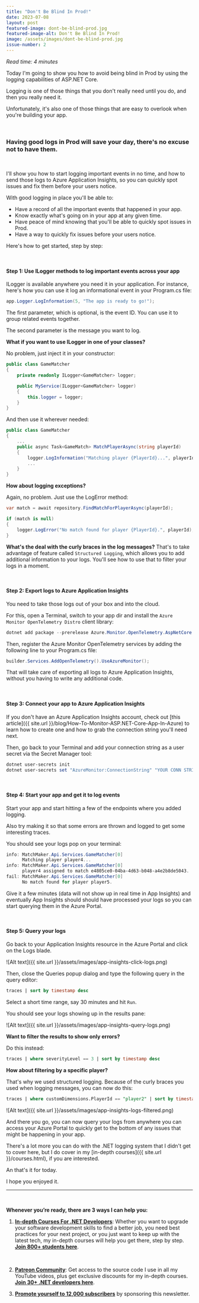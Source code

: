 ```yaml
---
title: "Don't Be Blind In Prod!"
date: 2023-07-08
layout: post
featured-image: dont-be-blind-prod.jpg
featured-image-alt: Don't Be Blind In Prod!
image: /assets/images/dont-be-blind-prod.jpg
issue-number: 2
---
```


*Read time: 4 minutes*

Today I'm going to show you how to avoid being blind in Prod by using the logging capabilities of ASP.NET Core. 

Logging is one of those things that you don't really need until you do, and then you really need it. 

Unfortunately, it's also one of those things that are easy to overlook when you're building your app. 

<br/>

### **Having good logs in Prod will save your day, there's no excuse not to have them.**

<br/>

I'll show you how to start logging important events in no time, and how to send those logs to Azure Application Insights, so you can
quickly spot issues and fix them before your users notice.

With good logging in place you'll be able to:

* Have a record of all the important events that happened in your app.
* Know exactly what's going on in your app at any given time.
* Have peace of mind knowing that you'll be able to quickly spot issues in Prod.
* Have a way to quickly fix issues before your users notice.

Here's how to get started, step by step:

<br/>

#### **Step 1: Use ILogger methods to log important events across your app**
ILogger is available anywhere you need it in your application. For instance, here's how you can use it log an informational event in your Program.cs file:

```csharp
app.Logger.LogInformation(5, "The app is ready to go!");
```

The first parameter, which is optional, is the event ID. You can use it to group related events together. 

The second parameter is the message you want to log. 

**What if you want to use ILogger in one of your classes?** 

No problem, just inject it in your constructor:

```csharp
public class GameMatcher
{
    private readonly ILogger<GameMatcher> logger;

    public MyService(ILogger<GameMatcher> logger)
    {
        this.logger = logger;
    }
}
```

And then use it wherever needed:

```csharp
public class GameMatcher
{
    ...    
    public async Task<GameMatch> MatchPlayerAsync(string playerId)
    {
        logger.LogInformation("Matching player {PlayerId}...", playerId);
        ...
    }
}
```

**How about logging exceptions?** 

Again, no problem. Just use the LogError method:

```csharp
var match = await repository.FindMatchForPlayerAsync(playerId);

if (match is null)
{
    logger.LogError("No match found for player {PlayerId}.", playerId);
}
```

**What's the deal with the curly braces in the log messages?**
That's to take advantage of feature called `Structured Logging`, which allows you to add additional information to your logs. You'll see how to use that to filter your logs in a moment.

<br/>

#### **Step 2: Export logs to Azure Application Insights**
You need to take those logs out of your box and into the cloud. 

For this, open a Terminal, switch to your app dir and install the `Azure Monitor OpenTelemetry Distro` client library:

```powershell
dotnet add package --prerelease Azure.Monitor.OpenTelemetry.AspNetCore
```

Then, register the Azure Monitor OpenTelemetry services by adding the following line to your Program.cs file:

```csharp
builder.Services.AddOpenTelemetry().UseAzureMonitor();
```

That will take care of exporting all logs to Azure Application Insights, without you having to write any additional code.

<br/>

#### **Step 3: Connect your app to Azure Application Insights**
If you don't have an Azure Application Insights account, check out [this article]({{ site.url }}/blog/How-To-Monitor-ASP.NET-Core-App-In-Azure) to learn how to create one and how to grab the connection string you'll need next.

Then, go back to your Terminal and add your connection string as a user secret via the Secret Manager tool:

```powershell
dotnet user-secrets init
dotnet user-secrets set "AzureMonitor:ConnectionString" "YOUR CONN STRING HERE"
```

<br/>

#### **Step 4: Start your app and get it to log events**
Start your app and start hitting a few of the endpoints where you added logging.

Also try making it so that some errors are thrown and logged to get some interesting traces.

You should see your logs pop on your terminal:

```powershell
info: MatchMaker.Api.Services.GameMatcher[0]
      Matching player player4...
info: MatchMaker.Api.Services.GameMatcher[0]
      player4 assigned to match e4805ce0-04ba-4d63-b048-a4e2b8de5043.
fail: MatchMaker.Api.Services.GameMatcher[0]
      No match found for player player5.
```

Give it a few minutes (data will not show up in real time in App Insights) and eventually App Insights should should have processed your logs so you can start querying them in the Azure Portal.

<br/>

#### **Step 5: Query your logs**
Go back to your Application Insights resource in the Azure Portal and click on the Logs blade.

![Alt text]({{ site.url }}/assets/images/app-insights-click-logs.png)

Then, close the Queries popup dialog and type the following query in the query editor:

```sql
traces | sort by timestamp desc
```

Select a short time range, say 30 minutes and hit `Run`. 

You should see your logs showing up in the results pane:

![Alt text]({{ site.url }}/assets/images/app-insights-query-logs.png)

**Want to filter the results to show only errors?** 

Do this instead:

```sql
traces | where severityLevel == 3 | sort by timestamp desc
```

**How about filtering by a specific player?** 

That's why we used structured logging. Because of the curly braces you used when logging messages, you can now do this:

```sql
traces | where customDimensions.PlayerId == "player2" | sort by timestamp desc
```

![Alt text]({{ site.url }}/assets/images/app-insights-logs-filtered.png)

And there you go, you can now query your logs from anywhere you can access your Azure Portal to quickly get to the bottom of any issues that might be happening in your app.

There's a lot more you can do with the .NET logging system that I didn't get to cover here, but I do cover in my [in-depth courses]({{ site.url }}/courses.html), if you are interested.

An that's it for today.

I hope you enjoyed it.

---

<br/>

**Whenever you’re ready, there are 3 ways I can help you:**

1. **[In-depth Courses For .NET Developers](https://juliocasal.com/courses)**:​ Whether you want to upgrade your software development skills to find a better job, you need best practices for your next project, or you just want to keep up with the latest tech, my in-depth courses will help you get there, step by step. **[Join 800+ students here](https://juliocasal.com/courses)**.
<br/>

2. **[Patreon Community](https://www.patreon.com/juliocasal)**: Get access to the source code I use in all my YouTube videos, plus get exclusive discounts for my in-depth courses. **[Join 30+ .NET developers here](https://www.patreon.com/juliocasal)**.

3. **[Promote yourself to 12,000 subscribers](https://juliocasal.com/sponsor-the-newsletter)** by sponsoring this newsletter.